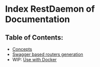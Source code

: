 # Index RestDaemon of Documentation

## Table of Contents:
- [Concepts](CONCEPTS.md)
- [Swagger based routers generation](SWAGGER.md)
- WIP: [Use with Docker](DOCKER.md) 
